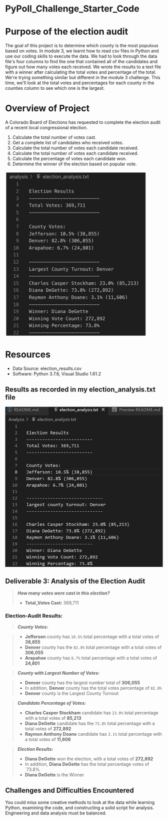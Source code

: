 # PyPoll_Challenge_Starter_Code




# Purpose of the election audit

The goal of this project is to determine which county is the most populous based on votes. In module 3, we learnt how to read csv files in Python and use our coding skills to execute the data. We had to look through the data file's four columns to find the one that contained all of the candidates and figure out how many votes each received. We wrote the results to a text file with a winner after calculating the total votes and percentage of the total. We're trying something similar but different in the module 3 challenge. This time, we'll look at the total votes and percentages for each county in the counties column to see which one is the largest.


# Overview of Project
A Colorado Board of Elections has requested to complete the election audit of a recent local congressional election.

1. Calculate the total number of votes cast.
2. Get a complete list of candidates who received votes.
3. Calculate the total number of votes each candidate received.
4. Calculate the total number of votes each candidate received.
5. Calculate the percentage of votes each candidate won.
6. Determine the winner of the election based on popular vote.

![Expected Output](./Images/Data-Module-3-Challenge.png)

# Resources
* Data Source: election_results.csv
* Software: Python 3.7.6, Visual Studio 1.61.2



## Results as recorded in my election_analysis.txt file
![my analysis](./Images/election_analysis.txt.png)

## Deliverable 3: Analysis of the Election Audit


> ***How many votes were cast in this election?***
 > - **Total_Votes Cast:** 369,711

### Election-Audit Results:
> ***County Votes:***

> - **Jefferson** county has `10.5%` total percentage with a total votes of **38,855**
> - **Denver** county has the `82.8%` total percentage with a total votes of **306,055**
> - **Arapahoe** county has `6.7%` total percentage with a total votes of **24,801**

> ***County with Largest Number of Votes:***

> - **Denver** county has the largest number total of **306,055**
> - In addition, **Denver** county has the total votes percentage of `82.8%`  
> - **Denver** county is the Largest County Turnout

> ***Candidate Percentage of Votes:***
> - **Charles Casper Stockham** candidate has `23.0%` total percentage with a total votes of **85,213**
> - **Diana DeGette** candidate has the `73.8%` total percentage with a total votes of **272,892**
> - **Raymon Anthony Doane** candidate has `3.1%` total percentage with a total votes of **11,606**

> ***Election Results:***
> - **Diana DeGette** won the election, with a total votes of **272,892**
> - In addition, **Diana DeGette** has the total percentage votes of `73.8%
> - **Diana DeGette** is the Winner

## Challenges and Difficulties Encountered
You could miss some creative methods to look at the data while learning Python, examining the code, and constructing a solid script for analysis. Engineering and data analysis must be balanced.
